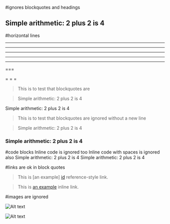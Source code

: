 #ignores blockquotes and headings

## Simple arithmetic: 2 plus 2 is 4

#horizontal lines
***

* * *

*****

- - -

---

===

= = =

> This is to test that blockquotes are

> Simple arithmetic: 2 plus 2 is 4

Simple arithmetic: 2 plus 2 is 4
> This is to test that blockquotes are ignored without a new line

> Simple arithmetic: 2 plus 2 is 4

### Simple arithmetic: 2 plus 2 is 4

#code blocks
	Inline code is ignored too
    Inline code with spaces is ignored also
    Simple arithmetic: 2 plus 2 is 4
	Simple arithmetic: 2 plus 2 is 4

#links are ok in block quotes
> This is [an example] [id] reference-style link.

> This is [an example](http://example.com/ "Title") inline link.

[id]: http://example.com/  "Optional Title Here"

#images are ignored

![Alt text](/path/to/img.jpg)

![Alt text](/path/to/img.jpg "Optional title")


<!--OUTPUT
> **In da spec:** executed: 1, passed: 1

#ignores blockquotes and headings

## Simple arithmetic: 2 plus 2 is 4

#horizontal lines
***

* * *

*****

- - -

---

===

= = =

> This is to test that blockquotes are

> Simple arithmetic: 2 plus 2 is 4

Simple arithmetic: 2 plus 2 is **4**
> This is to test that blockquotes are ignored without a new line

> Simple arithmetic: 2 plus 2 is 4

### Simple arithmetic: 2 plus 2 is 4

#code blocks
	Inline code is ignored too
    Inline code with spaces is ignored also
    Simple arithmetic: 2 plus 2 is 4
	Simple arithmetic: 2 plus 2 is 4

#links are ok in block quotes
> This is [an example] [id] reference-style link.

> This is [an example](http://example.com/ "Title") inline link.

[id]: http://example.com/  "Optional Title Here"

#images are ignored

![Alt text](/path/to/img.jpg)

![Alt text](/path/to/img.jpg "Optional title")
-->
